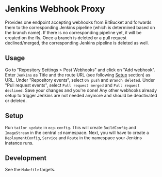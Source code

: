 # Jenkins Webhook Proxy

Provides one endpoint accepting webhooks from BitBucket and forwards them to the
corresponding Jenkins pipeline (which is determined based on the branch name).
If there is no corresponding pipeline yet, it will be created on the fly. Once a
branch is deleted or a pull request declined/merged, the corresponding Jenkins
pipeline is deleted as well.

## Usage

Go to "Repository Settings > Post Webhooks" and click on "Add webhook". Enter
`Jenkins` as Title and the route URL (see following [Setup](#setup) section) as
URL. Under "Repository events", select `On push` and `Branch deleted`. Under
"Pull request events", select `Pull request merged` and `Pull request declined`.
Save your changes and you're done! Any other webhooks already setup to trigger
Jenkins are not needed anymore and should be deactivated or deleted.

## Setup

Run `tailor update` in `ocp-config`. This will create `BuildConfig` and
`ImageStream` in the central `cd` namespace. Next, you will have to create a
`DeploymentConfig`, `Service` and `Route` in the namespace your Jenkins instance
runs.

## Development

See the `Makefile` targets.
